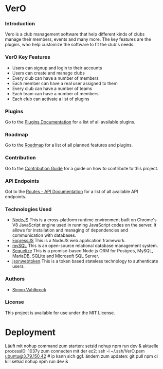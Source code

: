 # VerO

### Introduction

Vero is a club management software that help different kinds of clubs manage their members, events and many more. The
key features are the plugins, who help customize the software to fit the club's needs.

### VerO Key Features

* Users can signup and login to their accounts
* Users can create and manage clubs
* Every club can have a number of members
* Each member can have a real user assigned to them
* Every club can have a number of teams
* Each team can have a number of members
* Each club can activate a list of plugins

### Plugins

Go to the [Plugins Documentation](./src/docs/plugins.md) for a list of all available plugins.

### Roadmap

Go to the [Roadmap](./src/docs/roadmap.md) for a list of all planned features and plugins.

### Contribution

Go to the [Contribution Guide](./src/docs/contribute.md) for a guide on how to contribute to this project.

### API Endpoints

Got to the [Routes - API Documentation](./src/docs/apiRoutes.md) for a list of all available API endpoints.

### Technologies Used

* [NodeJS](https://nodejs.org/) This is a cross-platform runtime environment built on Chrome's V8 JavaScript engine used
  in running JavaScript codes on the server. It allows for installation and managing of dependencies and communication
  with databases.
* [ExpressJS](https://www.expresjs.org/) This is a NodeJS web application framework.
* [mySQL](https://www.mysql.com/) This is an open-source relational database management system.
* [Sequelize](https://sequelize.org/) This is a promise-based Node.js ORM for Postgres, MySQL, MariaDB, SQLite and
  Microsoft SQL Server.
* [jsonwebtoken](https://www.npmjs.com/package/jsonwebtoken) This is a token based stateless technology to authenticate
  users.

### Authors

* [Simon Vahlbrock](https://github.com/simon-va)

### License

This project is available for use under the MIT License.



# Deployment

Läuft mit nohup command zum starten:
  setsid nohup npm run dev &
  aktuelle processID: 1037y
zum connecten mit der ec2:
  ssh -i ~/.ssh/VerO.pem ubuntu@3.79.150.42 # ip kann sich ggf. ändern
zum updaten:
  git pull
  npm ci
  kill <processID>
  setsid nohup npm run dev &

